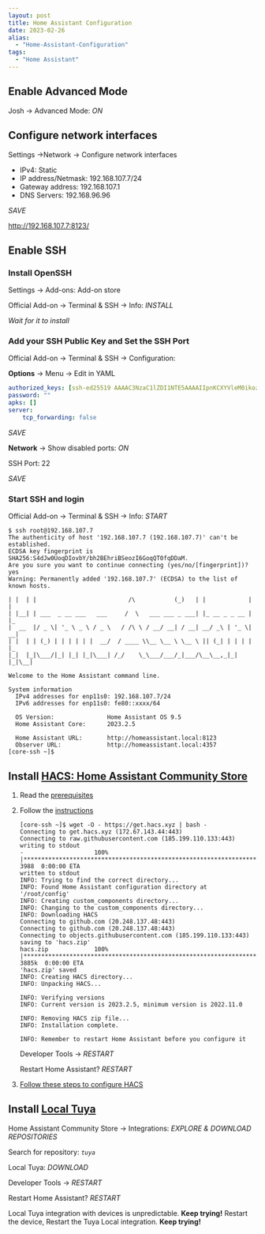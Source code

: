 ```yaml
---
layout: post
title: Home Assistant Configuration
date: 2023-02-26
alias:
  - "Home-Assistant-Configuration"
tags:
  - "Home Assistant"
---
```


## Enable Advanced Mode

Josh -> Advanced Mode: _ON_

## Configure network interfaces

Settings ->Network -> Configure network interfaces

- IPv4: Static
- IP address/Netmask: 192.168.107.7/24
- Gateway address: 192.168.107.1
- DNS Servers: 192.168.96.96

_SAVE_

http://192.168.107.7:8123/

## Enable SSH

### Install OpenSSH

Settings -> Add-ons: Add-on store

Official Add-on -> Terminal & SSH -> Info: _INSTALL_

_Wait for it to install_

### Add your SSH Public Key and Set the SSH Port

Official Add-on -> Terminal & SSH -> Configuration:

**Options** -> Menu -> Edit in YAML

```yaml
authorized_keys: [ssh-ed25519 AAAAC3NzaC1lZDI1NTE5AAAAIIpnKCXYVleM0ikozrgmQKQ18nZUEGX+OT/X4fEJxotq josh@doiotyourself.com]
password: ""
apks: []
server:
    tcp_forwarding: false
```

_SAVE_

**Network** -> Show disabled ports: _ON_

SSH Port: 22

_SAVE_

### Start SSH and login

Official Add-on -> Terminal & SSH -> Info: _START_

```console
$ ssh root@192.168.107.7
The authenticity of host '192.168.107.7 (192.168.107.7)' can't be established.
ECDSA key fingerprint is SHA256:S4dJw0UoqDIovbY/bh2BEhriBSeozI6GoqQT0fqDDaM.
Are you sure you want to continue connecting (yes/no/[fingerprint])? yes
Warning: Permanently added '192.168.107.7' (ECDSA) to the list of known hosts.

| |  | |                          /\           (_)   | |            | |  
| |__| | ___  _ __ ___   ___     /  \   ___ ___ _ ___| |_ __ _ _ __ | |_ 
|  __  |/ _ \| '_ \ _ \ / _ \   / /\ \ / __/ __| / __| __/ _\ | '_ \| __|
| |  | | (_) | | | | | |  __/  / ____ \\__ \__ \ \__ \ || (_| | | | | |_ 
|_|  |_|\___/|_| |_| |_|\___| /_/    \_\___/___/_|___/\__\__,_|_| |_|\__|

Welcome to the Home Assistant command line.

System information
  IPv4 addresses for enp11s0: 192.168.107.7/24
  IPv6 addresses for enp11s0: fe80::xxxx/64

  OS Version:               Home Assistant OS 9.5
  Home Assistant Core:      2023.2.5

  Home Assistant URL:       http://homeassistant.local:8123
  Observer URL:             http://homeassistant.local:4357
[core-ssh ~]$
```

## Install [HACS: Home Assistant Community Store](https://hacs.xyz/)

1. Read the [prerequisites](https://hacs.xyz/docs/setup/prerequisites)

2. Follow the [instructions](https://hacs.xyz/docs/setup/download)

    ```console
    [core-ssh ~]$ wget -O - https://get.hacs.xyz | bash -
    Connecting to get.hacs.xyz (172.67.143.44:443)
    Connecting to raw.githubusercontent.com (185.199.110.133:443)
    writing to stdout
    -                    100% |**************************************************************************************************************************|  3988  0:00:00 ETA
    written to stdout
    INFO: Trying to find the correct directory...
    INFO: Found Home Assistant configuration directory at '/root/config'
    INFO: Creating custom_components directory...
    INFO: Changing to the custom_components directory...
    INFO: Downloading HACS
    Connecting to github.com (20.248.137.48:443)
    Connecting to github.com (20.248.137.48:443)
    Connecting to objects.githubusercontent.com (185.199.110.133:443)
    saving to 'hacs.zip'
    hacs.zip             100% |**************************************************************************************************************************| 3885k  0:00:00 ETA
    'hacs.zip' saved
    INFO: Creating HACS directory...
    INFO: Unpacking HACS...

    INFO: Verifying versions
    INFO: Current version is 2023.2.5, minimum version is 2022.11.0

    INFO: Removing HACS zip file...
    INFO: Installation complete.

    INFO: Remember to restart Home Assistant before you configure it
    ```

    Developer Tools -> _RESTART_

    Restart Home Assistant? _RESTART_

3. [Follow these steps to configure HACS](https://hacs.xyz/docs/configuration/basic)

## Install [Local Tuya](https://github.com/rospogrigio/localtuya/)

Home Assistant Community Store -> Integrations: _EXPLORE & DOWNLOAD REPOSITORIES_

Search for repository: _`tuya`_

Local Tuya: _DOWNLOAD_

Developer Tools -> _RESTART_

Restart Home Assistant? _RESTART_

Local Tuya integration with devices is unpredictable. **Keep trying!** Restart the device, Restart the Tuya Local integration. **Keep trying!**

